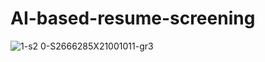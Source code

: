 # AI-based-resume-screening
![1-s2 0-S2666285X21001011-gr3](https://github.com/user-attachments/assets/ef157b4a-8192-46e5-9d07-6539cd20ebfe)
